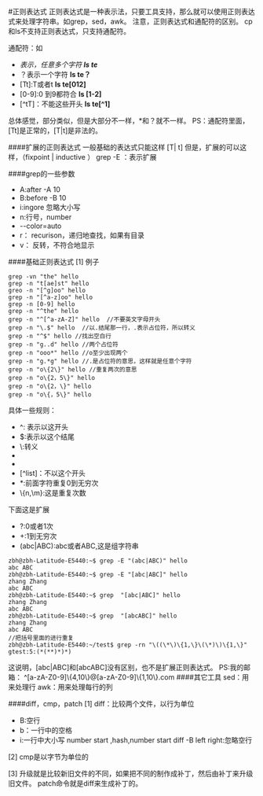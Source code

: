 #正则表达式
正则表达式是一种表示法，只要工具支持，那么就可以使用正则表达式来处理字符串。如grep，sed，awk。
注意，正则表达式和通配符的区别。
cp和ls不支持正则表达式，只支持通配符。

通配符：如
- *表示，任意多个字符     **ls te***
- ？表示一个字符  **ls te？**
- [Tt]:T或者t **ls te[012]**
- [0-9]:0 到9都符合 **ls [1-2]**
- [^tT]：不能这些开头 **ls te[^1]**

总体感觉，部分类似，但是大部分不一样，*和？就不一样。
PS：通配符里面，[Tt]是正常的，[T|t]是非法的。

####扩展的正则表达式
一般基础的表达式只能这样 [T| t]
但是，扩展的可以这样，（fixpoint | inductive ）
grep -E ：表示扩展

####grep的一些参数
- A:after -A 10
- B:before -B 10
- i:ingore 忽略大小写
- n:行号，number
- --color=auto
- r： recurison，递归地查找，如果有目录
- v： 反转，不符合地显示

####基础正则表达式
[1] 例子
```
grep -vn "the" hello
grep -n "t[ae]st" hello
greo -n "[^g]oo" hello
grep -n "[^a-z]oo" hello
grep -n [0-9] hello
grep -n "^the" hello
grep -n "^[^a-zA-Z]" hello  //不要英文字母开头
grep -n "\.$" hello  //以.结尾那一行，.表示占位符，所以转义
grep -n "^$" hello //找出空白行
grep -n "g..d" hello //两个占位符
grep -n "ooo*" hello //o至少出现两个
grep -n "g.*g" hello //.是占位符的意思，这样就是任意个字符
grep -n "o\{2\}" hello //重复两次的意思
grep -n "o\{2，5\}" hello
grep -n "o\{2，\}" hello  
grep -n "o\{，5\}" hello  
```
具体一些规则：
- ^: 表示以这开头
- $:表示以这个结尾
- \\:转义
- [list]:任选字符
- [n1-n2]:从n1-n2，根据ascii值
- [^list]：不以这个开头
- *:前面字符重复0到无穷次
- \\{n,\\m}:这是重复次数

下面这是扩展
- ?:0或者1次
- +:1到无穷次
- (abc|ABC):abc或者ABC,这是组字符串

```
zbh@zbh-Latitude-E5440:~$ grep -E "(abc|ABC)" hello 
abc ABC
zbh@zbh-Latitude-E5440:~$ grep -E "[abc|ABC]" hello 
zhang Zhang
abc ABC
zbh@zbh-Latitude-E5440:~$ grep  "[abc|ABC]" hello 
zhang Zhang
abc ABC
zbh@zbh-Latitude-E5440:~$ grep  "[abcABC]" hello 
zhang Zhang
abc ABC
//把括号里面的进行重复
zbh@zbh-Latitude-E5440:~/test$ grep -rn "\((\*\)\{1,\}\(\*)\)\{1,\}"
gtest:5:(*(**)*)*)

```
这说明，[abc|ABC]和[abcABC]没有区别，也不是扩展正则表达式。
PS:我的邮箱：
^[a-zA-Z0-9]\\{4,10\\}\@[a-zA-Z0-9]\\{1,10\\}\.com
####其它工具
sed：用来处理行
awk：用来处理每行的列

####diff，cmp，patch
[1]
diff：比较两个文件，以行为单位
- B:空行
- b：一行中的空格
- i:一行中大小写
number start ,hash,number start
diff -B left right:忽略空行

[2]
cmp是以字节为单位的

[3]
升级就是比较新旧文件的不同，如果把不同的制作成补丁，然后由补丁来升级旧文件。
patch命令就是diff来生成补丁的。


